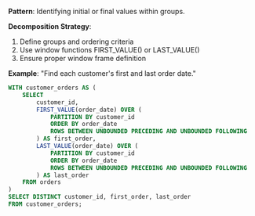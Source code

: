 **Pattern**: Identifying initial or final values within groups.

**Decomposition Strategy**:

1. Define groups and ordering criteria
2. Use window functions FIRST_VALUE() or LAST_VALUE()
3. Ensure proper window frame definition

**Example**: "Find each customer's first and last order date."

```SQL
WITH customer_orders AS (
    SELECT
        customer_id,
        FIRST_VALUE(order_date) OVER (
            PARTITION BY customer_id
            ORDER BY order_date
            ROWS BETWEEN UNBOUNDED PRECEDING AND UNBOUNDED FOLLOWING
        ) AS first_order,
        LAST_VALUE(order_date) OVER (
            PARTITION BY customer_id
            ORDER BY order_date
            ROWS BETWEEN UNBOUNDED PRECEDING AND UNBOUNDED FOLLOWING
        ) AS last_order
    FROM orders
)
SELECT DISTINCT customer_id, first_order, last_order
FROM customer_orders;
```
